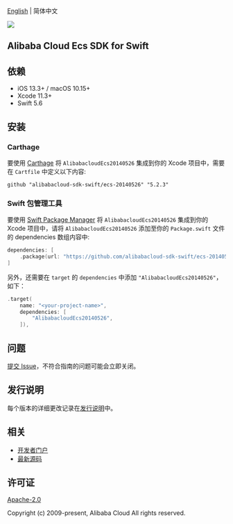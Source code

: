 [English](README.md) | 简体中文

![](https://aliyunsdk-pages.alicdn.com/icons/AlibabaCloud.svg)

## Alibaba Cloud Ecs SDK for Swift

## 依赖

- iOS 13.3+ / macOS 10.15+
- Xcode 11.3+
- Swift 5.6

## 安装

### Carthage

要使用 [Carthage](https://github.com/Carthage/Carthage) 将 `AlibabacloudEcs20140526` 集成到你的 Xcode 项目中，需要在 `Cartfile` 中定义以下内容:

```ogdl
github "alibabacloud-sdk-swift/ecs-20140526" "5.2.3"
```

### Swift 包管理工具

要使用 [Swift Package Manager](https://swift.org/package-manager/) 将 `AlibabacloudEcs20140526` 集成到你的 Xcode 项目中，请将 `AlibabacloudEcs20140526` 添加至你的 `Package.swift` 文件的 dependencies 数组内容中:

```swift
dependencies: [
    .package(url: "https://github.com/alibabacloud-sdk-swift/ecs-20140526.git", from: "5.2.3")
]
```

另外，还需要在 `target` 的 `dependencies` 中添加 `"AlibabacloudEcs20140526"`，如下：

```swift
.target(
    name: "<your-project-name>",
    dependencies: [
        "AlibabacloudEcs20140526",
    ]),
```

## 问题

[提交 Issue](https://github.com/alibabacloud-sdk-swift/ecs-20140526/issues/new)，不符合指南的问题可能会立即关闭。

## 发行说明

每个版本的详细更改记录在[发行说明](./ChangeLog.txt)中。

## 相关

* [开发者门户](https://next.api.aliyun.com/home)
* [最新源码](https://github.com/alibabacloud-sdk-swift/ecs-20140526)

## 许可证

[Apache-2.0](http://www.apache.org/licenses/LICENSE-2.0)

Copyright (c) 2009-present, Alibaba Cloud All rights reserved.
